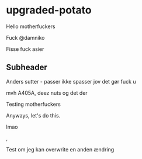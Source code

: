 # upgraded-potato

Hello motherfuckers

Fuck @damniko

Fisse
fuck asier

## Subheader

Anders sutter - passer ikke spasser jov det gør fuck u

mvh A405A, deez nuts og det der

Testing motherfuckers

Anyways, let's do this.

lmao

,

Test om jeg kan overwrite en anden ændring